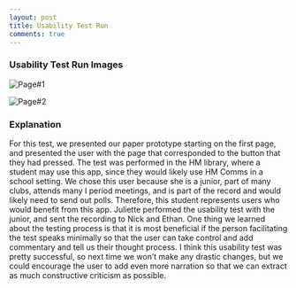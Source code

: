 ```yaml
---
layout: post
title: Usability Test Run
comments: true
---
```


### Usability Test Run Images

![Page#1](https://github.com/EthanNickJuliette/EthanNickJuliette.github.io/blob/master/https://github.com/EthanNickJuliette/EthanNickJuliette.github.io/blob/master/Usability%20Test-Image%20%231.png?raw=true.png?raw=true )

![Page#2](https://github.com/EthanNickJuliette/EthanNickJuliette.github.io/blob/master/https://github.com/EthanNickJuliette/EthanNickJuliette.github.io/blob/master/Usability%20Test-Image%20%232.png?raw=true.png?raw=true)

### Explanation

For this test, we presented our paper prototype starting on the first page, and presented the user with the page that corresponded to the button that they had 
pressed. The test was performed in the HM library, where a student may use this app, since they would likely use HM Comms in a school setting. We chose this user 
because she is a junior, part of many clubs, attends many I period meetings, and is part of the record and would likely need to send out polls. Therefore, this 
student represents users who would benefit from this app. Juliette performed the usability test with the junior, and sent the recording to Nick and Ethan. One 
thing we learned about the testing process is that it is most beneficial if the person facilitating the test speaks minimally so that the user can take control 
and add commentary and tell us their thought process. I think this usability test was pretty successful, so next time we won’t make any drastic changes, but we 
could encourage the user to add even more narration so that we can extract as much constructive criticism as possible.
